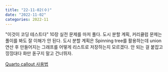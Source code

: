 ```yaml
---
title: "22-11-02(수)"
date: "2022-11-02"
categories: 2022-11
---
```


"이것이 코딩 테스트다" 10장 실전 문제를 마저 풀다. 도시 분할 계획, 커리큘럼 문제는 풀이를 봐도 잘 이해가 안 된다. 도시 분할 계획은 Spinning tree를 활용하는데 union 연산 후 만들어지는 그래프를 어떻게 리스트로 저장하는지 모르겠다. 안 되는 걸 붙잡고 낑낑대다 화만 돋구지 말고 건너뛰자. 

[Quarto callout 사용법](https://quarto.org/docs/authoring/callouts.html)
